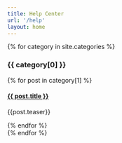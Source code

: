 ```yaml
---
title: Help Center
url: '/help'
layout: home
---
```


{% for category in site.categories %}
  <div class="category-container">
    <h3>{{ category[0] }}</h3>
    <div class="posts-container">
      {% for post in category[1] %}
        <div class="single-post">
          <h4><a href="{{ post.url }}">{{ post.title }}</a></h4>
          <p class="teaser">{{post.teaser}}</p>
        </div>
      {% endfor %}
    </div>
  </div>
{% endfor %}
